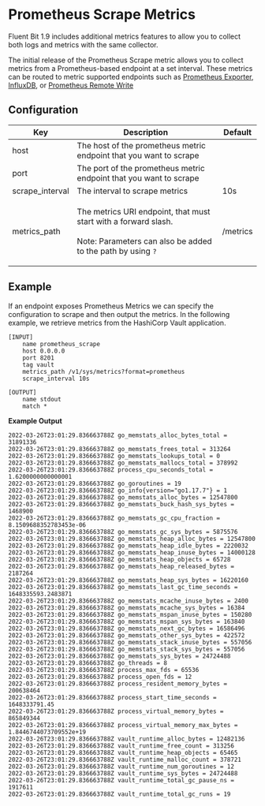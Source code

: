 # Prometheus Scrape Metrics

Fluent Bit 1.9 includes additional metrics features to allow you to collect both logs and metrics with the same collector.&#x20;

The initial release of the Prometheus Scrape metric allows you to collect metrics from a Prometheus-based endpoint at a set interval. These metrics can be routed to metric supported endpoints such as [Prometheus Exporter](../outputs/prometheus-exporter.md), [InfluxDB](../outputs/influxdb.md), or [Prometheus Remote Write](../outputs/prometheus-remote-write.md)

## Configuration <a href="#configuration" id="configuration"></a>

| Key             | Description                                                                                                                                          | Default  |
| --------------- | ---------------------------------------------------------------------------------------------------------------------------------------------------- | -------- |
| host            | The host of the prometheus metric endpoint that you want to scrape                                                                                   |          |
| port            | The port of the prometheus metric endpoint that you want to scrape                                                                                    |          |
| scrape\_interval | The interval to scrape metrics                                                                                                                       | 10s      |
| metrics\_path   | <p>The metrics URI endpoint, that must start with a forward slash.<br><br>Note: Parameters can also be added to the path by using <code>?</code></p> | /metrics |

## Example

If an endpoint exposes Prometheus Metrics we can specify the configuration to scrape and then output the metrics. In the following example, we retrieve metrics from the HashiCorp Vault application.

```
[INPUT]
    name prometheus_scrape
    host 0.0.0.0 
    port 8201
    tag vault 
    metrics_path /v1/sys/metrics?format=prometheus 
    scrape_interval 10s

[OUTPUT]
    name stdout
    match *

```

**Example Output**

```
2022-03-26T23:01:29.836663788Z go_memstats_alloc_bytes_total = 31891336
2022-03-26T23:01:29.836663788Z go_memstats_frees_total = 313264
2022-03-26T23:01:29.836663788Z go_memstats_lookups_total = 0
2022-03-26T23:01:29.836663788Z go_memstats_mallocs_total = 378992
2022-03-26T23:01:29.836663788Z process_cpu_seconds_total = 1.6200000000000001
2022-03-26T23:01:29.836663788Z go_goroutines = 19
2022-03-26T23:01:29.836663788Z go_info{version="go1.17.7"} = 1
2022-03-26T23:01:29.836663788Z go_memstats_alloc_bytes = 12547800
2022-03-26T23:01:29.836663788Z go_memstats_buck_hash_sys_bytes = 1468900
2022-03-26T23:01:29.836663788Z go_memstats_gc_cpu_fraction = 8.1509688352783453e-06
2022-03-26T23:01:29.836663788Z go_memstats_gc_sys_bytes = 5875576
2022-03-26T23:01:29.836663788Z go_memstats_heap_alloc_bytes = 12547800
2022-03-26T23:01:29.836663788Z go_memstats_heap_idle_bytes = 2220032
2022-03-26T23:01:29.836663788Z go_memstats_heap_inuse_bytes = 14000128
2022-03-26T23:01:29.836663788Z go_memstats_heap_objects = 65728
2022-03-26T23:01:29.836663788Z go_memstats_heap_released_bytes = 2187264
2022-03-26T23:01:29.836663788Z go_memstats_heap_sys_bytes = 16220160
2022-03-26T23:01:29.836663788Z go_memstats_last_gc_time_seconds = 1648335593.2483871
2022-03-26T23:01:29.836663788Z go_memstats_mcache_inuse_bytes = 2400
2022-03-26T23:01:29.836663788Z go_memstats_mcache_sys_bytes = 16384
2022-03-26T23:01:29.836663788Z go_memstats_mspan_inuse_bytes = 150280
2022-03-26T23:01:29.836663788Z go_memstats_mspan_sys_bytes = 163840
2022-03-26T23:01:29.836663788Z go_memstats_next_gc_bytes = 16586496
2022-03-26T23:01:29.836663788Z go_memstats_other_sys_bytes = 422572
2022-03-26T23:01:29.836663788Z go_memstats_stack_inuse_bytes = 557056
2022-03-26T23:01:29.836663788Z go_memstats_stack_sys_bytes = 557056
2022-03-26T23:01:29.836663788Z go_memstats_sys_bytes = 24724488
2022-03-26T23:01:29.836663788Z go_threads = 8
2022-03-26T23:01:29.836663788Z process_max_fds = 65536
2022-03-26T23:01:29.836663788Z process_open_fds = 12
2022-03-26T23:01:29.836663788Z process_resident_memory_bytes = 200638464
2022-03-26T23:01:29.836663788Z process_start_time_seconds = 1648333791.45
2022-03-26T23:01:29.836663788Z process_virtual_memory_bytes = 865849344
2022-03-26T23:01:29.836663788Z process_virtual_memory_max_bytes = 1.8446744073709552e+19
2022-03-26T23:01:29.836663788Z vault_runtime_alloc_bytes = 12482136
2022-03-26T23:01:29.836663788Z vault_runtime_free_count = 313256
2022-03-26T23:01:29.836663788Z vault_runtime_heap_objects = 65465
2022-03-26T23:01:29.836663788Z vault_runtime_malloc_count = 378721
2022-03-26T23:01:29.836663788Z vault_runtime_num_goroutines = 12
2022-03-26T23:01:29.836663788Z vault_runtime_sys_bytes = 24724488
2022-03-26T23:01:29.836663788Z vault_runtime_total_gc_pause_ns = 1917611
2022-03-26T23:01:29.836663788Z vault_runtime_total_gc_runs = 19
```



